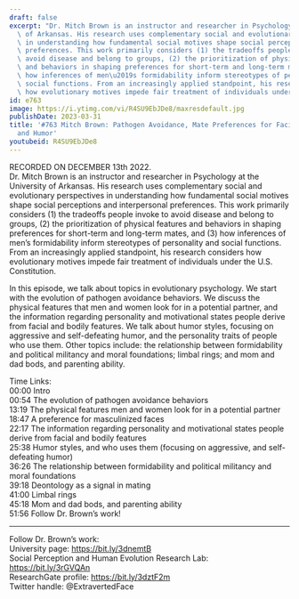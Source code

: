 ```yaml
---
draft: false
excerpt: "Dr. Mitch Brown is an instructor and researcher in Psychology at the University\
  \ of Arkansas. His research uses complementary social and evolutionary perspectives\
  \ in understanding how fundamental social motives shape social perceptions and interpersonal\
  \ preferences. This work primarily considers (1) the tradeoffs people invoke to\
  \ avoid disease and belong to groups, (2) the prioritization of physical features\
  \ and behaviors in shaping preferences for short-term and long-term mates, and (3)\
  \ how inferences of men\u2019s formidability inform stereotypes of personality and\
  \ social functions. From an increasingly applied standpoint, his research considers\
  \ how evolutionary motives impede fair treatment of individuals under the U.S. Constitution."
id: e763
image: https://i.ytimg.com/vi/R4SU9EbJDe8/maxresdefault.jpg
publishDate: 2023-03-31
title: '#763 Mitch Brown: Pathogen Avoidance, Mate Preferences for Facial Features,
  and Humor'
youtubeid: R4SU9EbJDe8
---
```

RECORDED ON DECEMBER 13th 2022.  
Dr. Mitch Brown is an instructor and researcher in Psychology at the University of Arkansas. His research uses complementary social and evolutionary perspectives in understanding how fundamental social motives shape social perceptions and interpersonal preferences. This work primarily considers (1) the tradeoffs people invoke to avoid disease and belong to groups, (2) the prioritization of physical features and behaviors in shaping preferences for short-term and long-term mates, and (3) how inferences of men’s formidability inform stereotypes of personality and social functions. From an increasingly applied standpoint, his research considers how evolutionary motives impede fair treatment of individuals under the U.S. Constitution.

In this episode, we talk about topics in evolutionary psychology. We start with the evolution of pathogen avoidance behaviors. We discuss the physical features that men and women look for in a potential partner, and the information regarding personality and motivational states people derive from facial and bodily features. We talk about humor styles, focusing on aggressive and self-defeating humor, and the personality traits of people who use them. Other topics include: the relationship between formidability and political militancy and moral foundations; limbal rings; and mom and dad bods, and parenting ability.

Time Links:  
00:00 Intro  
00:54  The evolution of pathogen avoidance behaviors  
13:19  The physical features men and women look for in a potential partner  
18:47  A preference for masculinized faces  
22:17  The information regarding personality and motivational states people derive from facial and bodily features  
25:38  Humor styles, and who uses them (focusing on aggressive, and self-defeating humor)  
36:26  The relationship between formidability and political militancy and moral foundations  
39:18  Deontology as a signal in mating  
41:00  Limbal rings  
45:18  Mom and dad bods, and parenting ability  
51:56  Follow Dr. Brown’s work!

---

Follow Dr. Brown’s work:  
University page: https://bit.ly/3dnemtB  
Social Perception and Human Evolution Research Lab: https://bit.ly/3rGVQAn  
ResearchGate profile: https://bit.ly/3dztF2m  
Twitter handle: @ExtravertedFace
